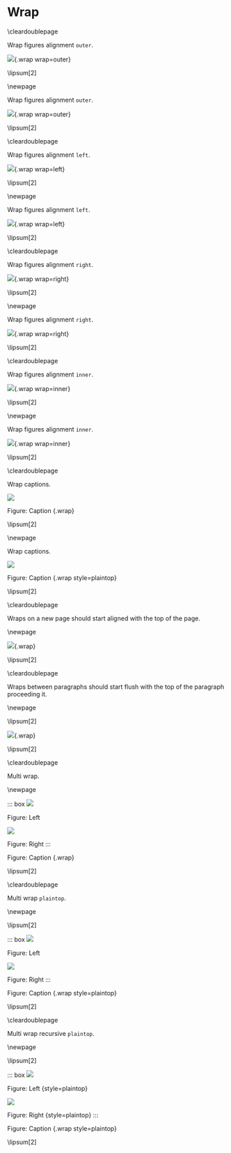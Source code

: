 # Wrap

\cleardoublepage

Wrap figures alignment `outer`.

![](test/Test.jpg){.wrap wrap=outer}

\lipsum[2]

\newpage

Wrap figures alignment `outer`.

![](test/Test.jpg){.wrap wrap=outer}

\lipsum[2]

\cleardoublepage

Wrap figures alignment `left`.

![](test/Test.jpg){.wrap wrap=left}

\lipsum[2]

\newpage

Wrap figures alignment `left`.

![](test/Test.jpg){.wrap wrap=left}

\lipsum[2]

\cleardoublepage

Wrap figures alignment `right`.

![](test/Test.jpg){.wrap wrap=right}

\lipsum[2]

\newpage

Wrap figures alignment `right`.

![](test/Test.jpg){.wrap wrap=right}

\lipsum[2]

\cleardoublepage

Wrap figures alignment `inner`.

![](test/Test.jpg){.wrap wrap=inner}

\lipsum[2]

\newpage

Wrap figures alignment `inner`.

![](test/Test.jpg){.wrap wrap=inner}

\lipsum[2]



\cleardoublepage

Wrap captions.

![](test/Test.jpg)

Figure: Caption {.wrap}

\lipsum[2]

\newpage

Wrap captions.

![](test/Test.jpg)

Figure: Caption {.wrap style=plaintop}

\lipsum[2]



\cleardoublepage

Wraps on a new page should start aligned with the top of the page.

\newpage

![](test/Test.jpg){.wrap}

\lipsum[2]

\cleardoublepage

Wraps between paragraphs should start flush with the top of the paragraph proceeding it.

\newpage

\lipsum[2]

![](test/Test.jpg){.wrap}

\lipsum[2]



\cleardoublepage

Multi wrap.

\newpage

::: box
![](test/Test.jpg)

Figure: Left

![](test/Test.jpg)

Figure: Right
:::

Figure: Caption {.wrap}

\lipsum[2]

\cleardoublepage

Multi wrap `plaintop`.

\newpage

\lipsum[2]

::: box
![](test/Test.jpg)

Figure: Left

![](test/Test.jpg)

Figure: Right
:::

Figure: Caption {.wrap style=plaintop}

\lipsum[2]

\cleardoublepage

Multi wrap recursive `plaintop`.

\newpage

\lipsum[2]

::: box
![](test/Test.jpg)

Figure: Left {style=plaintop}

![](test/Test.jpg)

Figure: Right {style=plaintop}
:::

Figure: Caption {.wrap style=plaintop}

\lipsum[2]
